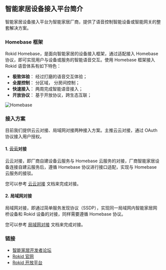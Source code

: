 ## 智能家居设备接入平台简介

智能家居设备接入平台为智能家居厂商，提供了语音控制智能设备或智能网关的整套解决方案。

### Homebase 框架

Rokid Homebase，是面向智能家居的设备接入框架，通过适配接入 Homebase 协议，即可实现用户与设备或服务的智能语音交互。使用 Homebase 框架接入 Rokid 语音体系有如下特色：

- **极致体验**： 经过打磨的语音交互体验；
- **全屋控制**： 分区域， 分房间控制；
- **快速接入**： 两周完成智能语音接入；
- **开放协议**： 基于开放协议，跨生态互联；

![Homebase](https://s.rokidcdn.com/homebase/upload/S1mEU8c6e.jpg)

### 接入方案

目前我们提供云云对接、局域网对接两种接入方案。主推云云对接，通过 OAuth 协议接入用户授权。

#### 1. 云云对接

云云对接，即厂商自建设备云服务与 Homebase 云服务的对接，厂商智能家居设备连接自建云服务后，遵循 Homebase 协议进行接口适配，实现与 Homebase 云服务的接驳。

您可以参考 [云云对接](connect/cloud-to-cloud.md) 文档来完成对接。

#### 2. 局域网对接

局域网对接，即通过简单服务发现协议（SSDP），实现同一局域网内智能家居网桥设备和 Rokid 设备的对接，同样需要遵循 Homebase 协议。

您可以参考 [局域网对接](connect/via-lan.md) 文档来完成对接。

### 链接

- [智能家居开发者论坛](https://developer-forum.rokid.com/c/smart-home)
- [Rokid 官网](https://www.rokid.com/)
- [Rokid 开放平台](http://developer.rokid.com/)
